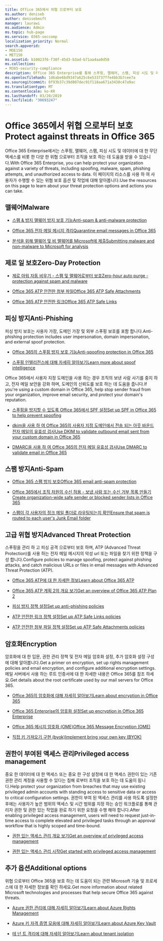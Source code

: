 ```yaml
---
title: Office 365에서 위협 으로부터 보호
ms.author: deniseb
author: denisebmsft
manager: laurawi
ms.audience: Admin
ms.topic: hub-page
ms.service: O365-seccomp
localization_priority: Normal
search.appverid:
- MOE150
- MET150
ms.assetid: b10023f6-f30f-45d3-b3ad-b71aa4aa0d58
ms.collection:
- M365-security-compliance
description: Office 365 Enterprise를 통해 스푸핑, 맬웨어, 스팸, 피싱 시도 및 데이터에 대 한 무단 액세스를 비롯 한 다양 한 위협 으로부터 조직을 보호 하는 방법을 알아봅니다.
ms.openlocfilehash: 1d6abe6bd9347a625c6e533737ffe4bb3b7cee7a
ms.sourcegitcommit: 0f93b37c39d807dec91f118aa671a3430c47a9ac
ms.translationtype: MT
ms.contentlocale: ko-KR
ms.lasthandoff: 03/20/2019
ms.locfileid: "30693247"
---
```

# <a name="protect-against-threats-in-office-365"></a><span data-ttu-id="f048b-103">Office 365에서 위협 으로부터 보호</span><span class="sxs-lookup"><span data-stu-id="f048b-103">Protect against threats in Office 365</span></span>

<span data-ttu-id="f048b-104">Office 365 Enterprise에서는 스푸핑, 맬웨어, 스팸, 피싱 시도 및 데이터에 대 한 무단 액세스를 비롯 한 다양 한 위협 으로부터 조직을 보호 하는 데 도움을 받을 수 있습니다.</span><span class="sxs-lookup"><span data-stu-id="f048b-104">With Office 365 Enterprise, you can help protect your organization against a variety of threats, including spoofing, malware, spam, phishing attempts, and unauthorized access to data.</span></span> <span data-ttu-id="f048b-105">이 페이지의 리소스를 사용 하 여 사용자가 수행할 수 있는 위협 보호 옵션 및 작업에 대해 알아봅니다.</span><span class="sxs-lookup"><span data-stu-id="f048b-105">Use the resources on this page to learn about your threat protection options and actions you can take.</span></span>

## <a name="malware"></a><span data-ttu-id="f048b-106">맬웨어</span><span class="sxs-lookup"><span data-stu-id="f048b-106">Malware</span></span>

- [<span data-ttu-id="f048b-107">스팸 &amp; 방지 맬웨어 방지 보호 기능</span><span class="sxs-lookup"><span data-stu-id="f048b-107">Anti-spam &amp; anti-malware protection</span></span>](anti-spam-and-anti-malware-protection.md)
    
- [<span data-ttu-id="f048b-108">Office 365 전자 메일 메시지 격리</span><span class="sxs-lookup"><span data-stu-id="f048b-108">Quarantine email messages in Office 365</span></span>](quarantine-email-messages.md)
    
- [<span data-ttu-id="f048b-109">분석을 위해 맬웨어 및 비 맬웨어를 Microsoft에 제출</span><span class="sxs-lookup"><span data-stu-id="f048b-109">Submitting malware and non-malware to Microsoft for analysis</span></span>](submitting-malware-and-non-malware-to-microsoft-for-analysis.md)

## <a name="zero-day-protection"></a><span data-ttu-id="f048b-110">제로 일 보호</span><span class="sxs-lookup"><span data-stu-id="f048b-110">Zero-Day Protection</span></span>

- [<span data-ttu-id="f048b-111">제로 아워 자동 비우기 - 스팸 및 맬웨어로부터 보호</span><span class="sxs-lookup"><span data-stu-id="f048b-111">Zero-hour auto purge - protection against spam and malware</span></span>](zero-hour-auto-purge.md)

- [<span data-ttu-id="f048b-112">Office 365 ATP 안전한 첨부 파일</span><span class="sxs-lookup"><span data-stu-id="f048b-112">Office 365 ATP Safe Attachments</span></span>](atp-safe-attachments.md)

- [<span data-ttu-id="f048b-113">Office 365 ATP 안전한 링크</span><span class="sxs-lookup"><span data-stu-id="f048b-113">Office 365 ATP Safe Links</span></span>](atp-safe-links.md)

## <a name="anti-phishing"></a><span data-ttu-id="f048b-114">피싱 방지</span><span class="sxs-lookup"><span data-stu-id="f048b-114">Anti-Phishing</span></span>

<span data-ttu-id="f048b-115">피싱 방지 보호는 사용자 가장, 도메인 가장 및 외부 스푸핑 보호를 포함 합니다.</span><span class="sxs-lookup"><span data-stu-id="f048b-115">Anti-phishing protection includes user impersonation, domain impersonation, and external spoof protection.</span></span> 

- [<span data-ttu-id="f048b-116">Office 365의 스푸핑 방지 보호 기능</span><span class="sxs-lookup"><span data-stu-id="f048b-116">Anti-spoofing protection in Office 365</span></span>](anti-spoofing-protection.md)

- [<span data-ttu-id="f048b-117">스푸핑 인텔리전스에 대해 자세히 알아보기</span><span class="sxs-lookup"><span data-stu-id="f048b-117">Learn more about spoof intelligence</span></span>](learn-about-spoof-intelligence.md)

<span data-ttu-id="f048b-118">Office 365에서 사용자 지정 도메인을 사용 하는 경우 조직의 보낸 사람 사기를 중지 하 고, 전자 메일 보안을 강화 하며, 도메인의 신뢰도를 보호 하는 데 도움을 줍니다.</span><span class="sxs-lookup"><span data-stu-id="f048b-118">If you're using a custom domain in Office 365, help stop sender fraud from your organization, improve email security, and protect your domain's reputation.</span></span>
  
- [<span data-ttu-id="f048b-119">스푸핑을 방지할 수 있도록 Office 365에서 SPF 설정</span><span class="sxs-lookup"><span data-stu-id="f048b-119">Set up SPF in Office 365 to help prevent spoofing</span></span>](set-up-spf-in-office-365-to-help-prevent-spoofing.md)
    
- [<span data-ttu-id="f048b-120">dkim을 사용 하 여 Office 365의 사용자 지정 도메인에서 전송 되는 아웃 바운드 전자 메일의 유효성 검사</span><span class="sxs-lookup"><span data-stu-id="f048b-120">Use DKIM to validate outbound email sent from your custom domain in Office 365</span></span>](use-dkim-to-validate-outbound-email.md)
    
- [<span data-ttu-id="f048b-121">DMARC을 사용 하 여 Office 365의 전자 메일 유효성 검사</span><span class="sxs-lookup"><span data-stu-id="f048b-121">Use DMARC to validate email in Office 365</span></span>](use-dmarc-to-validate-email.md)

## <a name="anti-spam"></a><span data-ttu-id="f048b-122">스팸 방지</span><span class="sxs-lookup"><span data-stu-id="f048b-122">Anti-Spam</span></span>

- [<span data-ttu-id="f048b-123">Office 365 스팸 방지 보호</span><span class="sxs-lookup"><span data-stu-id="f048b-123">Office 365 email anti-spam protection</span></span>](anti-spam-protection.md)

- [<span data-ttu-id="f048b-124">Office 365에서 조직 차원의 수신 허용 - 보낸 사람 또는 수신 거부 목록 만들기</span><span class="sxs-lookup"><span data-stu-id="f048b-124">Create organization-wide safe sender or blocked sender lists in Office 365</span></span>](create-organization-wide-safe-sender-or-blocked-sender-lists-in-office-365.md)

- [<span data-ttu-id="f048b-125">스팸이 각 사용자의 정크 메일 폴더로 라우팅되는지 확인</span><span class="sxs-lookup"><span data-stu-id="f048b-125">Ensure that spam is routed to each user's Junk Email folder</span></span>](ensure-that-spam-is-routed-to-each-user-s-junk-email-folder.md)
  
    
## <a name="advanced-threat-protection"></a><span data-ttu-id="f048b-126">고급 위협 방지</span><span class="sxs-lookup"><span data-stu-id="f048b-126">Advanced Threat Protection</span></span>

<span data-ttu-id="f048b-127">스푸핑을 관리 하 고 피싱 공격 으로부터 보호 하며, ATP (Advanced Threat Protection)를 사용 하는 전자 메일 메시지의 악성 url 또는 파일을 찾기 위한 정책을 구성 합니다.</span><span class="sxs-lookup"><span data-stu-id="f048b-127">Configure policies to manage spoofing, protect against phishing attacks, and catch malicious URLs or files in email messages with Advanced Threat Protection (ATP).</span></span>
  
- [<span data-ttu-id="f048b-128">Office 365 ATP에 대 한 자세한 정보</span><span class="sxs-lookup"><span data-stu-id="f048b-128">Learn about Office 365 ATP</span></span>](office-365-atp.md)

- [<span data-ttu-id="f048b-129">Office 365 ATP 계획 2의 개요 보기</span><span class="sxs-lookup"><span data-stu-id="f048b-129">Get an overview of Office 365 ATP Plan 2</span></span>](office-365-ti.md)
    
- [<span data-ttu-id="f048b-130">피싱 방지 정책 설정</span><span class="sxs-lookup"><span data-stu-id="f048b-130">Set up anti-phishing policies</span></span>](set-up-anti-phishing-policies.md)
    
- [<span data-ttu-id="f048b-131">ATP 안전한 링크 정책 설정</span><span class="sxs-lookup"><span data-stu-id="f048b-131">Set up ATP Safe Links policies</span></span>](set-up-atp-safe-links-policies.md)
    
- [<span data-ttu-id="f048b-132">ATP 안전한 첨부 파일 정책 설정</span><span class="sxs-lookup"><span data-stu-id="f048b-132">Set up ATP Safe Attachments policies</span></span>](set-up-atp-safe-attachments-policies.md)
    
## <a name="encryption"></a><span data-ttu-id="f048b-133">암호화</span><span class="sxs-lookup"><span data-stu-id="f048b-133">Encryption</span></span>

<span data-ttu-id="f048b-134">암호화에 대 한 입문, 권한 관리 정책 및 전자 메일 암호화 설정, 추가 암호화 설정 구성에 대해 알아봅니다.</span><span class="sxs-lookup"><span data-stu-id="f048b-134">Get a primer on encryption, set up rights management policies and email encryption, and configure additional encryption settings.</span></span> <span data-ttu-id="f048b-135">메일 서버에서 사용 하는 루트 인증서에 대 한 자세한 내용은 Office 365를 참조 하세요.</span><span class="sxs-lookup"><span data-stu-id="f048b-135">Get details about the root certificate used by our mail servers for Office 365.</span></span>
  
- [<span data-ttu-id="f048b-136">Office 365의 암호화에 대해 자세히 알아보기</span><span class="sxs-lookup"><span data-stu-id="f048b-136">Learn about encryption in Office 365</span></span>](encryption.md)
    
- [<span data-ttu-id="f048b-137">Office 365 Enterprise의 암호화 설정</span><span class="sxs-lookup"><span data-stu-id="f048b-137">Set up encryption in Office 365 Enterprise</span></span>](set-up-encryption.md)
    
- [<span data-ttu-id="f048b-138">Office 365 메시지 암호화 (OME)</span><span class="sxs-lookup"><span data-stu-id="f048b-138">Office 365 Message Encryption (OME)</span></span>](ome.md)
    
- [<span data-ttu-id="f048b-139">직접 키 가져오기 구현 (byok)</span><span class="sxs-lookup"><span data-stu-id="f048b-139">Implement bring your own key (BYOK)</span></span>](https://docs.microsoft.com/azure/key-vault/key-vault-hsm-protected-keys#implementing-bring-your-own-key-byok-for-azure-key-vault)
        
## <a name="privileged-access-management"></a><span data-ttu-id="f048b-140">권한이 부여된 액세스 관리</span><span class="sxs-lookup"><span data-stu-id="f048b-140">Privileged access management</span></span>

<span data-ttu-id="f048b-141">중요 한 데이터에 대 한 액세스 또는 중요 한 구성 설정에 대 한 액세스 권한이 있는 기존 권한 관리 계정을 사용할 수 있다는 침해 로부터 조직을 보호 하는 데 도움이 됩니다.</span><span class="sxs-lookup"><span data-stu-id="f048b-141">Help protect your organization from breaches that may use existing privileged admin accounts with standing access to sensitive data or access to critical configuration settings.</span></span> <span data-ttu-id="f048b-142">권한이 부여 된 액세스 관리를 사용 하도록 설정한 후에는 사용자가 높은 범위의 액세스 및 시간 범위를 지정 하는 승인 워크플로를 통해 관리자 권한 및 권한 있는 작업을 완료 하기 위한 요청을 수행 해야 합니다.</span><span class="sxs-lookup"><span data-stu-id="f048b-142">After enabling privileged access management, users will need to request just-in-time access to complete elevated and privileged tasks through an approval workflow that is highly scoped and time-bound.</span></span>
  
- [<span data-ttu-id="f048b-143">권한 있는 액세스 관리 개요 보기</span><span class="sxs-lookup"><span data-stu-id="f048b-143">Get an overview of privileged access management</span></span>](privileged-access-management-overview.md)
    
- [<span data-ttu-id="f048b-144">권한 있는 액세스 관리 시작</span><span class="sxs-lookup"><span data-stu-id="f048b-144">Get started with privileged access management</span></span>](privileged-access-management-configuration.md)

## <a name="additional-options"></a><span data-ttu-id="f048b-145">추가 옵션</span><span class="sxs-lookup"><span data-stu-id="f048b-145">Additional options</span></span>

<span data-ttu-id="f048b-146">위협 으로부터 Office 365을 보호 하는 데 도움이 되는 관련 Microsoft 기술 및 프로세스에 대 한 자세한 정보를 확인 하세요.</span><span class="sxs-lookup"><span data-stu-id="f048b-146">Get more information about related Microsoft technologies and processes that help secure Office 365 against threats.</span></span>
  
- [<span data-ttu-id="f048b-147">Azure 권한 관리에 대해 자세히 알아보기</span><span class="sxs-lookup"><span data-stu-id="f048b-147">Learn about Azure Rights Management</span></span>](https://docs.microsoft.com/information-protection/understand-explore/what-is-azure-rms)
    
- [<span data-ttu-id="f048b-148">Azure 키 자격 증명 모음에 대해 자세히 알아보기</span><span class="sxs-lookup"><span data-stu-id="f048b-148">Learn about Azure Key Vault</span></span>](https://docs.microsoft.com/azure/key-vault/)
    
- [<span data-ttu-id="f048b-149">테 넌 트 격리에 대해 자세히 알아보기</span><span class="sxs-lookup"><span data-stu-id="f048b-149">Learn about tenant isolation</span></span>](http://download.microsoft.com/download/3/F/0/3F0420A2-657B-44B6-B21E-D7BD98A94390/Tenant%20Isolation%20in%20Office%20365.pdf)
    

